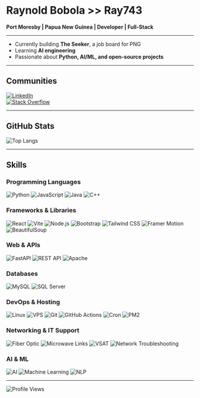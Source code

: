 # Raynold Bobola >> Ray743

**Port Moresby | Papua New Guinea | Developer | Full-Stack**

---

- Currently building **The Seeker**, a job board for PNG  
- Learning **AI engineering**  
- Passionate about **Python, AI/ML, and open-source projects**  

---

## Communities
[![LinkedIn](https://img.shields.io/badge/LinkedIn-0077B5?logo=linkedin&logoColor=white)](https://www.linkedin.com/in/raynold-bobola-740b64341)  
[![Stack Overflow](https://img.shields.io/badge/Stack%20Overflow-FE7A16?logo=stack-overflow&logoColor=white)](https://stackoverflow.com/users/13772807/ray)

---

## GitHub Stats
![Top Langs](https://github-readme-stats.vercel.app/api/top-langs/?username=ray743&layout=compact&theme=radical)  

---

## Skills

### Programming Languages
![Python](https://img.shields.io/badge/Python-3776AB?logo=python&logoColor=white)
![JavaScript](https://img.shields.io/badge/JavaScript-F7DF1E?logo=javascript&logoColor=black)
![Java](https://img.shields.io/badge/Java-007396?logo=java&logoColor=white)
![C++](https://img.shields.io/badge/C++-00599C?logo=c%2B%2B&logoColor=white)

### Frameworks & Libraries
![React](https://img.shields.io/badge/React-61DAFB?logo=react&logoColor=black)
![Vite](https://img.shields.io/badge/Vite-646CFF?logo=vite&logoColor=white)
![Node.js](https://img.shields.io/badge/Node.js-339933?logo=node.js&logoColor=white)
![Bootstrap](https://img.shields.io/badge/Bootstrap-7952B3?logo=bootstrap&logoColor=white)
![Tailwind CSS](https://img.shields.io/badge/Tailwind_CSS-06B6D4?logo=tailwind-css&logoColor=white)
![Framer Motion](https://img.shields.io/badge/Framer_Motion-0055FF?logo=framer&logoColor=white)
![BeautifulSoup](https://img.shields.io/badge/BeautifulSoup-FF9900?logo=python&logoColor=white)

### Web & APIs
![FastAPI](https://img.shields.io/badge/FastAPI-009688?logo=fastapi&logoColor=white)
![REST API](https://img.shields.io/badge/REST_API-000000?logo=rest-api&logoColor=white)
![Apache](https://img.shields.io/badge/Apache-FC6A0A?logo=apache&logoColor=white)

### Databases
![MySQL](https://img.shields.io/badge/MySQL-4479A1?logo=mysql&logoColor=white)
![SQL Server](https://img.shields.io/badge/SQL_Server-CC2927?logo=microsoft-sql-server&logoColor=white)

### DevOps & Hosting
![Linux](https://img.shields.io/badge/Linux-FCC624?logo=linux&logoColor=black)
![VPS](https://img.shields.io/badge/VPS-008080?logo=linux&logoColor=white)
![Git](https://img.shields.io/badge/Git-F05032?logo=git&logoColor=white)
![GitHub Actions](https://img.shields.io/badge/GitHub_Actions-2088FF?logo=githubactions&logoColor=white)
![Cron](https://img.shields.io/badge/Cron-0078D6?logo=linux&logoColor=white)
![PM2](https://img.shields.io/badge/PM2-2B2B2B?logo=pm2&logoColor=white)

### Networking & IT Support
![Fiber Optic](https://img.shields.io/badge/Fiber_Optic-0A0A0A?logo=network-servers&logoColor=white)
![Microwave Links](https://img.shields.io/badge/Microwave-FFA500?logo=network-servers&logoColor=white)
![VSAT](https://img.shields.io/badge/VSAT-008080?logo=network-servers&logoColor=white)
![Network Troubleshooting](https://img.shields.io/badge/Network_Troubleshooting-FF5733?logo=network-servers&logoColor=white)

### AI & ML
![AI](https://img.shields.io/badge/AI-FF6F61?logo=artificial-intelligence&logoColor=white)
![Machine Learning](https://img.shields.io/badge/Machine_Learning-F7931E?logo=tensorflow&logoColor=white)
![NLP](https://img.shields.io/badge/NLP-4B0082?logo=ai&logoColor=white)

---

![Profile Views](https://komarev.com/ghpvc/?username=ray743&color=blue)  
